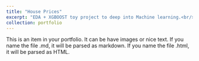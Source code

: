 ```yaml
---
title: "House Prices"
excerpt: "EDA + XGBOOST toy project to deep into Machine learning.<br/><img src='https://raw.githubusercontent.com/jvilchesf/portfolio.github.io/refs/heads/main/images/portfolio_ai_5_housePricing.png' width= 300 height= 300 >"
collection: portfolio
---
```


This is an item in your portfolio. It can be have images or nice text. If you name the file .md, it will be parsed as markdown. If you name the file .html, it will be parsed as HTML. 
